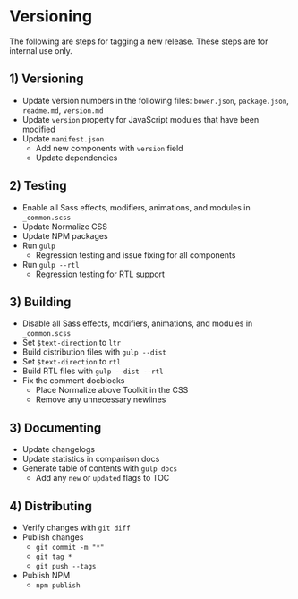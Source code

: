 # Versioning #

The following are steps for tagging a new release. These steps are for internal use only.

## 1) Versioning ##

* Update version numbers in the following files: `bower.json`, `package.json`, `readme.md`, `version.md`
* Update `version` property for JavaScript modules that have been modified
* Update `manifest.json`
    * Add new components with `version` field
    * Update dependencies

## 2) Testing ##

* Enable all Sass effects, modifiers, animations, and modules in `_common.scss`
* Update Normalize CSS
* Update NPM packages
* Run `gulp`
    * Regression testing and issue fixing for all components
* Run `gulp --rtl`
    * Regression testing for RTL support

## 3) Building ##

* Disable all Sass effects, modifiers, animations, and modules in `_common.scss`
* Set `$text-direction` to `ltr`
* Build distribution files with `gulp --dist`
* Set `$text-direction` to `rtl`
* Build RTL files with `gulp --dist --rtl`
* Fix the comment docblocks
    * Place Normalize above Toolkit in the CSS
    * Remove any unnecessary newlines

## 3) Documenting ##

* Update changelogs
* Update statistics in comparison docs
* Generate table of contents with `gulp docs`
    * Add any `new` or `updated` flags to TOC

## 4) Distributing ##

* Verify changes with `git diff`
* Publish changes
    * `git commit -m "*"`
    * `git tag *`
    * `git push --tags`
* Publish NPM
    * `npm publish`
